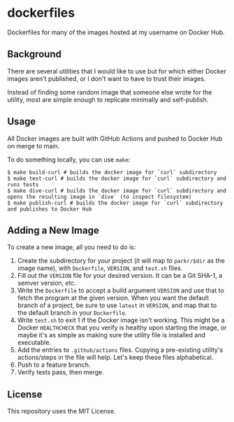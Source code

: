 # dockerfiles

Dockerfiles for many of the images hosted at my username on Docker Hub.

## Background

There are several utilities that I would like to use but for which either Docker images aren't published, or I don't want to have to trust their images.

Instead of finding some random image that someone else wrote for the utility, most are simple enough to replicate minimally and self-publish.

## Usage

All Docker images are built with GitHub Actions and pushed to Docker Hub on merge to main.

To do something locally, you can use `make`:

```console
$ make build-curl # builds the docker image for `curl` subdirectory
$ make test-curl # builds the docker image for `curl` subdirectory and runs tests
$ make dive-curl # builds the docker image for `curl` subdirectory and opens the resulting image in `dive` (to inspect filesystem)
$ make publish-curl # builds the docker image for `curl` subdirectory and publishes to Docker Hub
```

## Adding a New Image

To create a new image, all you need to do is:

1. Create the subdirectory for your project (it will map to `parkr/$dir` as the image name), with `Dockerfile`, `VERSION`, and `test.sh` files.
2. Fill out the `VERSION` file for your desired version. It can be a Git SHA-1, a semver version, etc.
3. Write the `Dockerfile` to accept a build argument `VERSION` and use that to fetch the program at the given version. When you want the default branch of a project, be sure to use `latest` in `VERSION`, and map that to the default branch in your `Dockerfile`. 
4. Write `test.sh` to exit 1 if the Docker image isn't working. This might be a Docker `HEALTHCHECK` that you verify is healthy upon starting the image, or maybe it's as simple as making sure the utility file is installed and executable.
5. Add the entries to `.github/actions` files. Copying a pre-existing utility's actions/steps in the file will help. Let's keep these files alphabetical.
6. Push to a feature branch.
7. Verify tests pass, then merge.

## License

This repository uses the MIT License.
